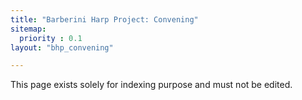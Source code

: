 ```yaml
---
title: "Barberini Harp Project: Convening"
sitemap:
  priority : 0.1
layout: "bhp_convening"

---
```

This page exists solely for indexing purpose and must not be edited.